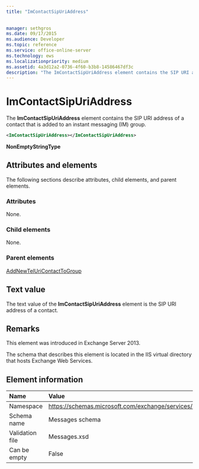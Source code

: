 ```yaml
---
title: "ImContactSipUriAddress"
 
 
manager: sethgros
ms.date: 09/17/2015
ms.audience: Developer
ms.topic: reference
ms.service: office-online-server
ms.technology: ews
ms.localizationpriority: medium
ms.assetid: 4a3d12a2-0736-4f60-b3b8-14586467df3c
description: "The ImContactSipUriAddress element contains the SIP URI address of a contact that is added to an instant messaging (IM) group."
---
```


# ImContactSipUriAddress

The **ImContactSipUriAddress** element contains the SIP URI address of a contact that is added to an instant messaging (IM) group. 
  
```XML
<ImContactSipUriAddress></ImContactSipUriAddress>
```

 **NonEmptyStringType**
## Attributes and elements

The following sections describe attributes, child elements, and parent elements.
  
### Attributes

None.
  
### Child elements

None.
  
### Parent elements

[AddNewTelUriContactToGroup](addnewteluricontacttogroup.md)
  
## Text value

The text value of the **ImContactSipUriAddress** element is the SIP URI address of a contact. 
  
## Remarks

This element was introduced in Exchange Server 2013.
  
The schema that describes this element is located in the IIS virtual directory that hosts Exchange Web Services.
  
## Element information

|**Name**|**Value**|
|:-----|:-----|
|Namespace  <br/> |https://schemas.microsoft.com/exchange/services/2006/messages  <br/> |
|Schema name  <br/> |Messages schema  <br/> |
|Validation file  <br/> |Messages.xsd  <br/> |
|Can be empty  <br/> |False  <br/> |
   

